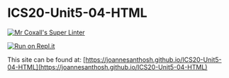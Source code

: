 # ICS20-Unit5-04-HTML

[![Mr Coxall's Super Linter](https://github.com/joannesanthosh/ICS20-Unit5-04-HTML/workflows/Mr%20Coxall's%20Super%20Linter/badge.svg)](https://github.com/joannesanthosh/ICS20-Unit5-04-HTML/actions)

[![Run on Repl.it](https://repl.it/badge/github/joannesanthosh/ICS20-Unit5-04-HTML)](https://repl.it/github/joannesanthosh/ICS20-Unit5-04-HTML)

This site can be found at: [https://joannesanthosh.github.io/ICS20-Unit5-04-HTML](https://joannesanthosh.github.io/ICS20-Unit5-04-HTML)

